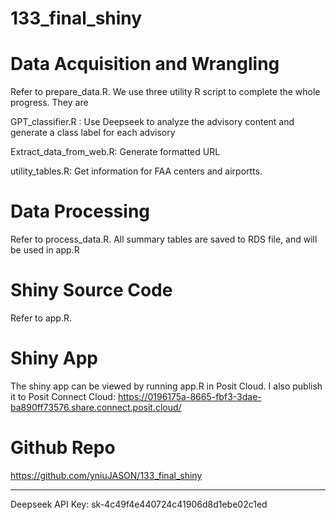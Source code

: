 # 133_final_shiny

# Data Acquisition and Wrangling
Refer to prepare_data.R. We use three utility R script to complete the whole progress. They are

GPT_classifier.R : Use Deepseek to analyze the advisory content and generate a class label for each advisory

Extract_data_from_web.R: Generate formatted URL

utility_tables.R: Get information for FAA centers and airportts.

# Data Processing
Refer to process_data.R. All summary tables are saved to RDS file, and will be used in app.R

# Shiny Source Code
Refer to app.R.

# Shiny App
The shiny app can be viewed by running app.R in Posit Cloud. I also publish it to Posit Connect Cloud: https://0196175a-8665-fbf3-3dae-ba890ff73576.share.connect.posit.cloud/

# Github Repo
https://github.com/yniuJASON/133_final_shiny

----------

Deepseek API Key: sk-4c49f4e440724c41906d8d1ebe02c1ed